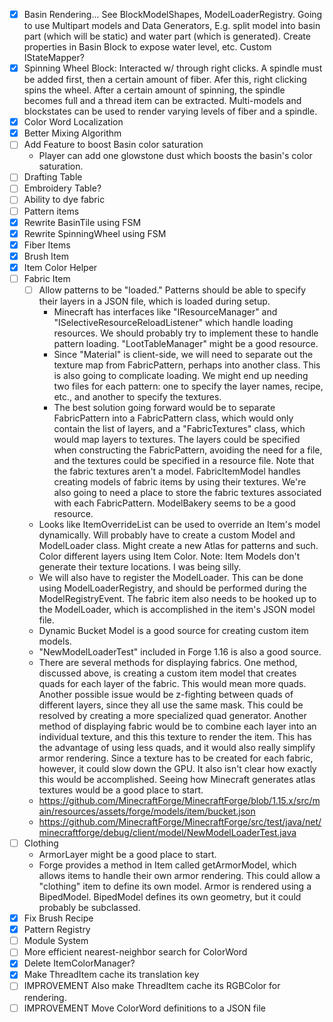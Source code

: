 - [x] Basin Rendering... See BlockModelShapes, ModelLoaderRegistry. Going to use Multipart models and Data Generators, E.g. split model into basin part (which will be static) and water part (which is generated). Create properties in Basin Block to expose water level, etc. Custom IStateMapper?
- [x] Spinning Wheel Block: Interacted w/ through right clicks. A spindle must be added first, then a certain amount of fiber. Afer this, right clicking spins the wheel. After a certain amount of spinning, the spindle becomes full and a thread item can be extracted. Multi-models and blockstates can be used to render varying levels of fiber and a spindle.
- [x] Color Word Localization
- [x] Better Mixing Algorithm
- [ ] Add Feature to boost Basin color saturation
	- Player can add one glowstone dust which boosts the basin's color saturation.
- [ ] Drafting Table
- [ ] Embroidery Table?
- [ ] Ability to dye fabric
- [ ] Pattern items
- [x] Rewrite BasinTile using FSM
- [x] Rewrite SpinningWheel using FSM
- [x] Fiber Items
- [x] Brush Item
- [x] Item Color Helper
- [ ] Fabric Item
	- [ ] Allow patterns to be "loaded." Patterns should be able to specify their layers in a JSON file, which is loaded during setup.
		- Minecraft has interfaces like "IResourceManager" and "ISelectiveResourceReloadListener" which handle loading resources. We should probably try to implement these to handle pattern loading. "LootTableManager" might be a good resource.
		- Since "Material" is client-side, we will need to separate out the texture map from FabricPattern, perhaps into another class. This is also going to complicate loading. We might end up needing two files for each pattern: one to specify the layer names, recipe, etc., and another to specify the textures.
		- The best solution going forward would be to separate FabricPattern into a FabricPattern class, which would only contain the list of layers, and a "FabricTextures" class, which would map layers to textures. The layers could be specified when constructing the FabricPattern, avoiding the need for a file, and the textures could be specified in a resource file. Note that the fabric textures aren't a model. FabricItemModel handles creating models of fabric items by using their textures. We're also going to need a place to store the fabric textures associated with each FabricPattern. ModelBakery seems to be a good resource.
	- Looks like ItemOverrideList can be used to override an Item's model dynamically. Will probably have to create a custom Model and ModelLoader class. Might create a new Atlas for patterns and such. Color different layers using Item Color. Note: Item Models don't generate their texture locations. I was being silly.
	- We will also have to register the ModelLoader. This can be done using ModelLoaderRegistry, and should be performed during the ModelRegistryEvent. The fabric item also needs to be hooked up to the ModelLoader, which is accomplished in the item's JSON model file.
	- Dynamic Bucket Model is a good source for creating custom item models.
	- "NewModelLoaderTest" included in Forge 1.16 is also a good source.
	- There are several methods for displaying fabrics. One method, discussed above, is creating a custom item model that creates quads for each layer of the fabric. This would mean more quads. Another possible issue would be z-fighting between quads of different layers, since they all use the same mask. This could be resolved by creating a more specialized quad generator. Another method of displaying fabric would be to combine each layer into an individual texture, and this this texture to render the item. This has the advantage of using less quads, and it would also really simplify armor rendering. Since a texture has to be created for each fabric, however, it could slow down the GPU. It also isn't clear how exactly this would be accomplished. Seeing how Minecraft generates atlas textures would be a good place to start.
	- https://github.com/MinecraftForge/MinecraftForge/blob/1.15.x/src/main/resources/assets/forge/models/item/bucket.json
	- https://github.com/MinecraftForge/MinecraftForge/src/test/java/net/minecraftforge/debug/client/model/NewModelLoaderTest.java
- [ ] Clothing
	- ArmorLayer might be a good place to start.
	- Forge provides a method in Item called getArmorModel, which allows items to handle their own armor rendering. This could allow a "clothing" item to define its own model. Armor is rendered using a BipedModel. BipedModel defines its own geometry, but it could probably be subclassed.
- [x] Fix Brush Recipe
- [x] Pattern Registry
- [ ] Module System
- [ ] More efficient nearest-neighbor search for ColorWord
- [x] Delete ItemColorManager?
- [x] Make ThreadItem cache its translation key
- [ ] IMPROVEMENT Also make ThreadItem cache its RGBColor for rendering.
- [ ] IMPROVEMENT Move ColorWord definitions to a JSON file
